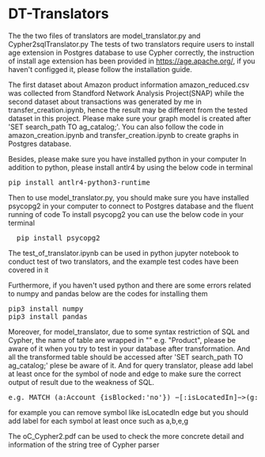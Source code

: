 # DT-Translators
The the two files of translators are model_translator.py and Cypher2sqlTranslator.py
The tests of two translators require users to install age extension in Postgres database to use Cypher correctly, the instruction of install age extension has been provided in https://age.apache.org/, if you haven't configged it, please follow the installation guide. 

The first dataset about Amazon product information amazon_reduced.csv was collected from Standford Network Analysis Project(SNAP) while the second dataset about transactions was generated by me in transfer_creation.ipynb, hence the result may be different from the tested dataset in this project. Please make sure your graph model is created after 'SET search_path TO ag_catalog;'. You can also follow the code in amazon_creation.ipynb and transfer_creation.ipynb to create graphs in Postgres database.

Besides, please make sure you have installed python in your computer
In addition to python, please install antlr4 by using the below code in terminal
<pre>
pip install antlr4-python3-runtime
</pre>
Then to use model_translator.py, you should make sure you have installed psycopg2 in your computer to connect to Postgres database and the fluent running of code
To install psycopg2 you can use the below code in your terminal
<pre>
  pip install psycopg2
</pre>

The test_of_translator.ipynb can be used in python jupyter notebook to conduct test of two translators, and the example test codes have been covered in it

Furthermore, if you haven't used python and there are some errors related to numpy and pandas below are the codes for installing them
<pre>
pip3 install numpy
pip3 install pandas
</pre>
Moreover, for model_translator, due to some syntax restriction of SQL and Cypher, the name of table are wrapped in "" e.g. "Product", please be aware of it when you try to test in your database after transformation. And all the transformed table should be accessed after 'SET search_path TO ag_catalog;' plese be aware of it.
And for query translator, please add label at least once for the symbol of node and edge to make sure the correct output of result due to the weakness of SQL.
<pre>
e.g. MATCH (a:Account {isBlocked:'no'}) −[:isLocatedIn]−>(g:City {name:'Ankh−Morpork'}) <−[:isLocatedIn]−(b:Account {isBlocked:'yes'}), p = (a)−[e:Transfer*2]−>(b) WHERE e.amount> 100 RETURN a.owner, b.owner LIMIT 10
</pre>

for example you can remove symbol like isLocatedIn edge but you should add label for each symbol at least once such as a,b,e,g

The oC_Cypher2.pdf can be used to check the more concrete detail and information of the string tree of Cypher parser

 
